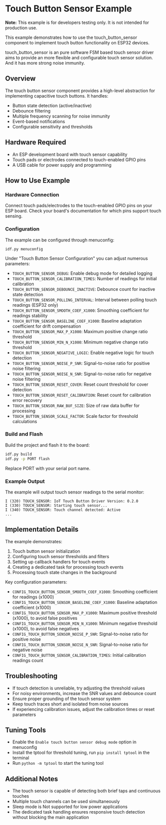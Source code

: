 # Touch Button Sensor Example

**Note:** This example is for developers testing only. It is not intended for production use.

This example demonstrates how to use the touch_button_sensor component to implement touch button functionality on ESP32 devices.

touch_button_sensor is an pure software FSM based touch sensor driver aims to provide an more flexible and configurable touch sensor solution. And it has more strong noise immunity.

## Overview

The touch button sensor component provides a high-level abstraction for implementing capacitive touch buttons. It handles:

- Button state detection (active/inactive)
- Debounce filtering
- Multiple frequency scanning for noise immunity
- Event-based notifications
- Configurable sensitivity and thresholds

## Hardware Required

* An ESP development board with touch sensor capability
* Touch pads or electrodes connected to touch-enabled GPIO pins
* A USB cable for power supply and programming

## How to Use Example

### Hardware Connection

Connect touch pads/electrodes to the touch-enabled GPIO pins on your ESP board. Check your board's documentation for which pins support touch sensing.

### Configuration

The example can be configured through menuconfig:

```
idf.py menuconfig
```

Under "Touch Button Sensor Configuration" you can adjust numerous parameters:

- `TOUCH_BUTTON_SENSOR_DEBUG`: Enable debug mode for detailed logging
- `TOUCH_BUTTON_SENSOR_CALIBRATION_TIMES`: Number of readings for initial calibration
- `TOUCH_BUTTON_SENSOR_DEBOUNCE_INACTIVE`: Debounce count for inactive state detection
- `TOUCH_BUTTON_SENSOR_POLLING_INTERVAL`: Interval between polling touch readings (ESP32 only)
- `TOUCH_BUTTON_SENSOR_SMOOTH_COEF_X1000`: Smoothing coefficient for readings stability
- `TOUCH_BUTTON_SENSOR_BASELINE_COEF_X1000`: Baseline adaptation coefficient for drift compensation
- `TOUCH_BUTTON_SENSOR_MAX_P_X1000`: Maximum positive change ratio threshold
- `TOUCH_BUTTON_SENSOR_MIN_N_X1000`: Minimum negative change ratio threshold
- `TOUCH_BUTTON_SENSOR_NEGATIVE_LOGIC`: Enable negative logic for touch detection
- `TOUCH_BUTTON_SENSOR_NOISE_P_SNR`: Signal-to-noise ratio for positive noise filtering
- `TOUCH_BUTTON_SENSOR_NOISE_N_SNR`: Signal-to-noise ratio for negative noise filtering
- `TOUCH_BUTTON_SENSOR_RESET_COVER`: Reset count threshold for cover detection
- `TOUCH_BUTTON_SENSOR_RESET_CALIBRATION`: Reset count for calibration error recovery
- `TOUCH_BUTTON_SENSOR_RAW_BUF_SIZE`: Size of raw data buffer for processing
- `TOUCH_BUTTON_SENSOR_SCALE_FACTOR`: Scale factor for threshold calculations

### Build and Flash

Build the project and flash it to the board:

```bash
idf.py build
idf.py -p PORT flash
```

Replace PORT with your serial port name.

### Example Output

The example will output touch sensor readings to the serial monitor:

```
I (320) TOUCH_SENSOR: IoT Touch Button Driver Version: 0.2.0
I (330) TOUCH_SENSOR: Starting touch sensor...
I (340) TOUCH_SENSOR: Touch channel detected: Active
...
```

## Implementation Details

The example demonstrates:

1. Touch button sensor initialization
2. Configuring touch sensor thresholds and filters
3. Setting up callback handlers for touch events
4. Creating a dedicated task for processing touch events
5. Processing touch state changes in the background

Key configuration parameters:

- `CONFIG_TOUCH_BUTTON_SENSOR_SMOOTH_COEF_X1000`: Smoothing coefficient for readings (x1000)
- `CONFIG_TOUCH_BUTTON_SENSOR_BASELINE_COEF_X1000`: Baseline adaptation coefficient (x1000)
- `CONFIG_TOUCH_BUTTON_SENSOR_MAX_P_X1000`: Maximum positive threshold (x1000), to avoid false positives
- `CONFIG_TOUCH_BUTTON_SENSOR_MIN_N_X1000`: Minimum negative threshold (x1000), to avoid false negatives
- `CONFIG_TOUCH_BUTTON_SENSOR_NOISE_P_SNR`: Signal-to-noise ratio for positive noise
- `CONFIG_TOUCH_BUTTON_SENSOR_NOISE_N_SNR`: Signal-to-noise ratio for negative noise
- `CONFIG_TOUCH_BUTTON_SENSOR_CALIBRATION_TIMES`: Initial calibration readings count

## Troubleshooting

- If touch detection is unreliable, try adjusting the threshold values
- For noisy environments, increase the SNR values and debounce count
- Ensure proper grounding of the touch sensor system
- Keep touch traces short and isolated from noise sources
- If experiencing calibration issues, adjust the calibration times or reset parameters

## Tuning Tools

* Enable the `Enable touch button sensor debug mode` option in menuconfig
* Install the tptool for threshold tuning, run `pip install tptool` in the terminal
* Run `python -m tptool` to start the tuning tool



## Additional Notes

- The touch sensor is capable of detecting both brief taps and continuous touches
- Multiple touch channels can be used simultaneously
- Sleep mode is Not supported for low power applications
- The dedicated task handling ensures responsive touch detection without blocking the main application

